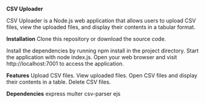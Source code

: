 
**CSV Uploader**


CSV Uploader is a Node.js web application that allows users to upload CSV files, view the uploaded files, and display their contents in a tabular format.

**Installation**
Clone this repository or download the source code.

Install the dependencies by running npm install in the project directory.
Start the application with node index.js.
Open your web browser and visit http://localhost:7001 to access the application.

**Features**
Upload CSV files.
View uploaded files.
Open CSV files and display their contents in a table.
Delete CSV files.

**Dependencies**
express
multer
csv-parser
ejs
